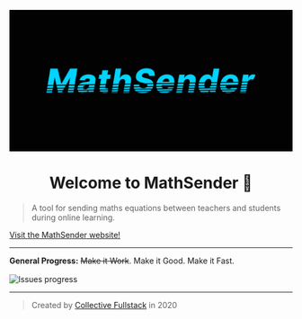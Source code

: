 <p>
  <img alt="logo" src="github-header.png" align="center" />
</p>
<h1 align="center">
  Welcome to MathSender 👋
</h1>

> A tool for sending maths equations between teachers and students during online learning.

[Visit the MathSender website!](http://mathsender.fun)

---
**General Progress:** ~~Make it Work~~. Make it Good. Make it Fast.

<p>
<img alt="Issues progress" src="https://issue-card.vercel.app/api/midataur/mathsender?one=Makeitwork&two=Makeitgood&three=Makeitfast&theme=dark" align="center" />
</p>

---
> Created by [Collective Fullstack](https://collective-fullstack.github.io/) in 2020
